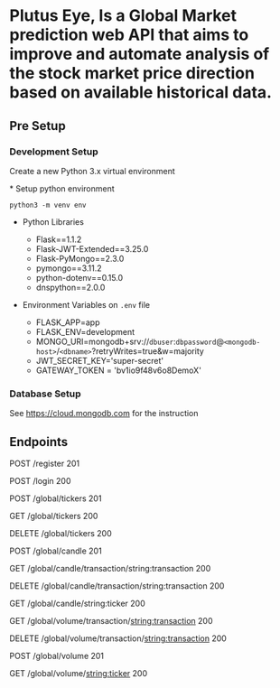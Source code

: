 # Plutus Eye, Is a Global Market prediction web API that aims to improve and automate analysis of the stock market price direction based on available historical data. 

## Pre Setup
### Development Setup
<p>Create a new Python 3.x virtual environment</p>
* Setup python environment

`python3 -m venv env`

* Python Libraries
    * Flask==1.1.2
    * Flask-JWT-Extended==3.25.0
    * Flask-PyMongo==2.3.0
    * pymongo==3.11.2
    * python-dotenv==0.15.0
    * dnspython==2.0.0

* Environment Variables on `.env` file
    * FLASK_APP=app
    * FLASK_ENV=development
    * MONGO_URI=mongodb+srv://`dbuser`:`dbpassword`@`<mongodb-host>`/`<dbname>`?retryWrites=true&w=majority
    * JWT_SECRET_KEY='super-secret'
    * GATEWAY_TOKEN = 'bv1io9f48v6o8DemoX'
    
### Database Setup
See https://cloud.mongodb.com for the instruction


## Endpoints
POST /register 201

POST /login 200

POST /global/tickers 201

GET /global/tickers 200

DELETE /global/tickers 200

POST /global/candle  201

GET /global/candle/transaction/string:transaction 200

DELETE /global/candle/transaction/string:transaction 200

GET /global/candle/string:ticker 200

GET /global/volume/transaction/<string:transaction> 200

DELETE /global/volume/transaction/<string:transaction> 200

POST /global/volume 201

GET /global/volume/<string:ticker> 200


